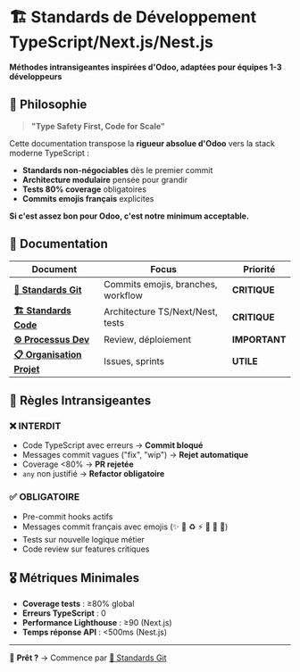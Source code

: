 # 🏗️ Standards de Développement TypeScript/Next.js/Nest.js

**Méthodes intransigeantes inspirées d'Odoo, adaptées pour équipes 1-3 développeurs**

## 🎯 Philosophie

> **"Type Safety First, Code for Scale"**

Cette documentation transpose la **rigueur absolue d'Odoo** vers la stack moderne TypeScript :
- **Standards non-négociables** dès le premier commit  
- **Architecture modulaire** pensée pour grandir
- **Tests 80% coverage** obligatoires
- **Commits emojis français** explicites

**Si c'est assez bon pour Odoo, c'est notre minimum acceptable.**

## 📁 Documentation

| Document | Focus | Priorité |
|----------|--------|----------|
| **[🌿 Standards Git](docs/git-standards.md)** | Commits emojis, branches, workflow | **CRITIQUE** |
| **[🏗️ Standards Code](docs/code-standards.md)** | Architecture TS/Next/Nest, tests | **CRITIQUE** |
| **[⚙️ Processus Dev](docs/processus-dev.md)** | Review, déploiement | **IMPORTANT** |
| **[📋 Organisation Projet](docs/organisation-projet.md)** | Issues, sprints | **UTILE** |

## 🚫 Règles Intransigeantes

### ❌ INTERDIT
- Code TypeScript avec erreurs → **Commit bloqué**
- Messages commit vagues ("fix", "wip") → **Rejet automatique**
- Coverage <80% → **PR rejetée**
- `any` non justifié → **Refactor obligatoire**

### ✅ OBLIGATOIRE
- Pre-commit hooks actifs
- Messages commit français avec emojis (✨ 🐛 ♻️ ⚡ 🧪 📝 🔧)
- Tests sur nouvelle logique métier
- Code review sur features critiques

## 🎖️ Métriques Minimales

- **Coverage tests** : ≥80% global
- **Erreurs TypeScript** : 0
- **Performance Lighthouse** : ≥90 (Next.js)
- **Temps réponse API** : <500ms (Nest.js)

---

🏁 **Prêt ?** → Commence par [🌿 Standards Git](docs/git-standards.md)
